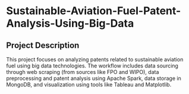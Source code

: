 # Sustainable-Aviation-Fuel-Patent-Analysis-Using-Big-Data

## Project Description
This project focuses on analyzing patents related to sustainable aviation fuel using big data technologies. The workflow includes data sourcing through web scraping (from sources like FPO and WIPO), data preprocessing and patent analysis using Apache Spark, data storage in MongoDB, and visualization using tools like Tableau and Matplotlib.
